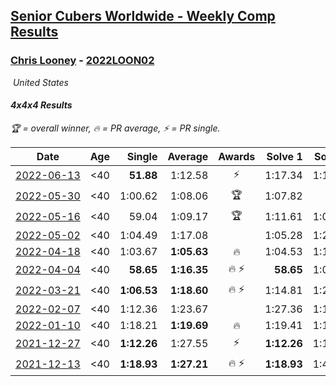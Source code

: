 <style>table {white-space: nowrap;}</style>
<link rel="stylesheet" type="text/css" href="/scw-comp/css/flags.css" />

## [Senior Cubers Worldwide - Weekly Comp Results](/scw-comp/results/)
### [Chris Looney](README.md) - [2022LOON02](https://www.worldcubeassociation.org/persons/2022LOON02?event=444)

<i class="flag flag-US" />&nbsp;United States

#### 4x4x4 Results

<span style="white-space: nowrap;">🏆 = overall winner</span>, <span style="white-space: nowrap;">🔥 = PR average</span>, <span style="white-space: nowrap;">⚡ = PR single</span>.

| Date | Age | Single | Average | Awards | Solve 1 | Solve 2 | Solve 3 | Solve 4 | Solve 5 | Video |
| :--: | :--: | --: | --: | :--: | --: | --: | --: | --: | --: | :-- |
| [2022-06-13](../../results/2022-06-13/444.md) | <40 | **51.88** | 1:12.58 | ⚡ | 1:17.34 | 1:16.19 | 1:12.56 | **51.88** | 1:08.99 | [Desktop](https://www.facebook.com/chris.looney/videos/336059225367789) / [Mobile](https://m.facebook.com/chris.looney/videos/336059225367789) |
| [2022-05-30](../../results/2022-05-30/444.md) | <40 | 1:00.62 | 1:08.06 | 🏆 | 1:07.82 | DNF | 1:00.62 | 1:10.73 | 1:05.63 | [Desktop](https://www.facebook.com/chris.looney/videos/545525843738798) / [Mobile](https://m.facebook.com/chris.looney/videos/545525843738798) |
| [2022-05-16](../../results/2022-05-16/444.md) | <40 | 59.04 | 1:09.17 | 🏆 | 1:11.61 | 1:07.14 | 1:08.76 | 1:17.17 | 59.04 | [Desktop](https://www.facebook.com/chris.looney/videos/294979022726234) / [Mobile](https://m.facebook.com/chris.looney/videos/294979022726234) |
| [2022-05-02](../../results/2022-05-02/444.md) | <40 | 1:04.49 | 1:17.08 |  | 1:05.28 | 1:24.77 | 1:27.64 | 1:21.20 | 1:04.49 | [Desktop](https://www.facebook.com/chris.looney/videos/1164258324371123) / [Mobile](https://m.facebook.com/chris.looney/videos/1164258324371123) |
| [2022-04-18](../../results/2022-04-18/444.md) | <40 | 1:03.67 | **1:05.63** | 🔥 | 1:04.53 | 1:12.69 | 1:05.06 | 1:07.30 | 1:03.67 | [Desktop](https://www.facebook.com/chris.looney/videos/415396723830237) / [Mobile](https://m.facebook.com/chris.looney/videos/415396723830237) |
| [2022-04-04](../../results/2022-04-04/444.md) | <40 | **58.65** | **1:16.35** | 🔥 ⚡ | **58.65** | 1:06.59 | 1:22.87 | 1:19.60 | 1:24.00 | [Desktop](https://www.facebook.com/chris.looney/videos/1114455972464997) / [Mobile](https://m.facebook.com/chris.looney/videos/1114455972464997) |
| [2022-03-21](../../results/2022-03-21/444.md) | <40 | **1:06.53** | **1:18.60** | 🔥 ⚡ | 1:14.81 | 1:20.76 | DNF | **1:06.53** | 1:20.23 | [Desktop](https://www.facebook.com/chris.looney/videos/1128532781321918) / [Mobile](https://m.facebook.com/chris.looney/videos/1128532781321918) |
| [2022-02-07](../../results/2022-02-07/444.md) | <40 | 1:12.36 | 1:23.67 |  | 1:27.36 | 1:12.36 | 1:20.95 | 1:23.62 | 1:26.45 | [Desktop](https://www.facebook.com/chris.looney/videos/299900552042702) / [Mobile](https://m.facebook.com/chris.looney/videos/299900552042702) |
| [2022-01-10](../../results/2022-01-10/444.md) | <40 | 1:18.21 | **1:19.69** | 🔥 | 1:19.41 | 1:18.39 | 1:21.28 | 1:18.21 | 1:38.71 | [Desktop](https://www.facebook.com/chris.looney/videos/4676381435750319) / [Mobile](https://m.facebook.com/chris.looney/videos/4676381435750319) |
| [2021-12-27](../../results/2021-12-27/444.md) | <40 | **1:12.26** | 1:27.55 | ⚡ | **1:12.26** | 1:19.09 | 1:44.19 | 1:19.38 | DNF | [Desktop](https://www.facebook.com/chris.looney/videos/704903463826517) / [Mobile](https://m.facebook.com/chris.looney/videos/704903463826517) |
| [2021-12-13](../../results/2021-12-13/444.md) | <40 | **1:18.93** | **1:27.21** | 🔥 ⚡ | **1:18.93** | 1:40.98 | 1:26.04 | 1:24.43 | 1:31.16 | [Desktop](https://www.facebook.com/chris.looney/videos/448050793374736) / [Mobile](https://m.facebook.com/chris.looney/videos/448050793374736) |


<!-- Global site tag (gtag.js) - Google Analytics -->
<script async src="https://www.googletagmanager.com/gtag/js?id=UA-86348435-3"></script>
<script>window.dataLayer = window.dataLayer || []; function gtag() {dataLayer.push(arguments);} gtag('js', new Date()); gtag('config', 'UA-86348435-3');</script>
